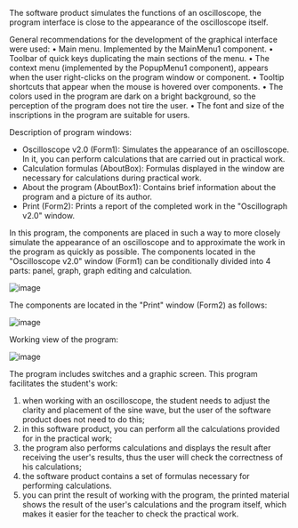 The software product simulates the functions of an oscilloscope, the program interface is close to the appearance of the oscilloscope itself.

General recommendations for the development of the graphical interface were used:
• Main menu. Implemented by the MainMenu1 component.
• Toolbar of quick keys duplicating the main sections of the menu.
• The context menu (implemented by the PopupMenu1 component), appears when the user right-clicks on the program window or component.
• Tooltip shortcuts that appear when the mouse is hovered over components.
• The colors used in the program are dark on a bright background, so the perception of the program does not tire the user.
• The font and size of the inscriptions in the program are suitable for users.

Description of program windows:
- Oscilloscope v2.0 (Form1): Simulates the appearance of an oscilloscope. In it, you can perform calculations that are carried out in practical work.
- Calculation formulas (AboutBox): Formulas displayed in the window are necessary for calculations during practical work.
- About the program (AboutBox1): Contains brief information about the program and a picture of its author.
- Print (Form2): Prints a report of the completed work in the "Oscillograph v2.0" window.

In this program, the components are placed in such a way to more closely simulate the appearance of an oscilloscope and to approximate the work in the program as quickly as possible.
The components located in the "Oscilloscope v2.0" window (Form1) can be conditionally divided into 4 parts: panel, graph, graph editing and calculation.

![image](https://github.com/user-attachments/assets/34caa08d-ae00-434a-a46f-5bb2070218e4)

The components are located in the "Print" window (Form2) as follows:

![image](https://github.com/user-attachments/assets/fd4e4b3f-3fcb-4af3-81a3-8e56fe6de3c0)

Working view of the program:

![image](https://github.com/user-attachments/assets/95960481-0f16-4d3f-8eb1-47cce40f0dcd)


The program includes switches and a graphic screen. This program facilitates the student's work:
1) when working with an oscilloscope, the student needs to adjust the clarity and placement of the sine wave, but the user of the software product does not need to do this;
2) in this software product, you can perform all the calculations provided for in the practical work;
3) the program also performs calculations and displays the result after receiving the user's results, thus the user will check the correctness of his calculations;
4) the software product contains a set of formulas necessary for performing calculations.
5) you can print the result of working with the program, the printed material shows the result of the user's calculations and the program itself, which makes it easier for the teacher to check the practical work.
